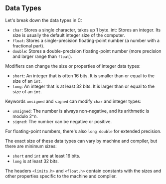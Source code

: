 ## Data Types

Let's break down the data types in C:

* `char`: Stores a single character, takes up 1 byte.
int: Stores an integer. Its size is usually the default integer size of the computer.
* `float`: Stores a single-precision floating-point number (a number with a fractional part).
* `double`: Stores a double-precision floating-point number (more precision and larger range than `float`).

Modifiers can change the size or properties of integer data types:

* `short`: An integer that is often 16 bits. It is smaller than or equal to the size of an `int`.
* `long`: An integer that is at least 32 bits. It is larger than or equal to the size of an `int`.

Keywords `unsigned` and `signed` can modify `char` and integer types:

* `unsigned`: The number is always non-negative, and its arithmetic is modulo 2^n.
* `signed`: The number can be negative or positive.

For floating-point numbers, there's also `long double` for extended precision.

The exact size of these data types can vary by machine and compiler, but there are minimum sizes:

* `short` and `int` are at least 16 bits.
* `long` is at least 32 bits.

The headers `<limits.h>` and `<float.h>` contain constants with the sizes and other properties specific to the machine and compiler. 